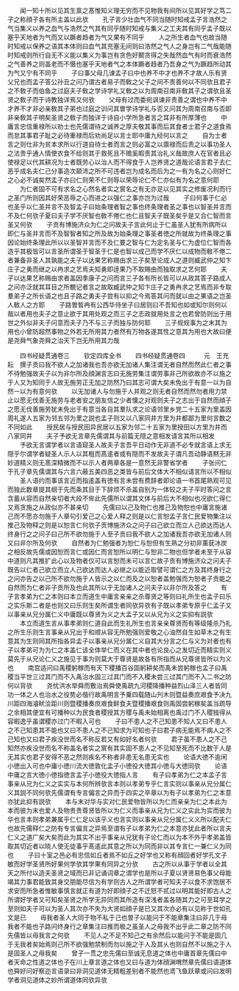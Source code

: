 <!-- { "loadSidebar": true } -->
　　闻一知十所以见其生禀之髙惟知义理无穷而不见物我有间所以见其好学之笃二子之称顔子各有所主盖以此欤
　　孔子言少壮血气不同当随时知戒孟子言浩然之气当集义以养之血气与浩然之气其有同乎随时知戒与集义之工夫其有同乎孟子既以塞乎天地者为气而又以蹶者趋者为气又果有不同乎
　　人之所生者血气也故当随时知戒以保养之语其本体则曰血气其充塞无间则曰浩然之气人之身岂有二气哉能随时知戒则所行自无不义能以集义为事岂有贪色好鬭贪得之失哉然血气有时而衰浩然之气善养之则虽老而不慑也塞乎天地者气之本体蹶者趋者乃吾身之气为蹶趋所动其为气又宁有不同乎
　　子曰事父母几谏孟子曰中也养不中才也养不才故人乐有贤父兄也而孟子答公孙丑之问乃谓古者易子而敎之父子之间不责善何以不同欤且君子之不敎子而伯鱼之过庭夫子敎之学诗学礼又敎之以为周南召南非敎其子之谓欤且圣贤之敎子而于诗教独详焉又何欤
　　父母有过而委宛讽谏非责善之谓也中养不中才养不才非必亲敎其子弟也过庭之训问其曽学诗学礼与否又问其为周南召南与否即非亲敎其子明矣圣贤之敎子而独详于诗自小学所急者言之耳非有所厚薄也
　　中庸言忠信重禄所以劝士也先儒谓待之诚养之厚夫敬其事而后其食者士君子之道食焉而怠其事君子耻之必待重禄而后劝尚足以言士耶中庸九经何以言之
　　自为士者言之则仕非为贫本求所以行道自待士者而言之则必富之以廪禄而后责之以事功圣人之法贵乎通人情使衣食不给则其于救死且不赡奚暇责其治礼义哉故庶人在官者且必使禄足以代其耕况为士者既劳心以治人而不得食于人岂养贤之道哉论语言君子去仁恶乎成名夫仁己分事造次颠沛之所不可违者岂为成名而后为之一有为名之心则好仁之心必不诚矣然孟子亦曰仁则荣不仁则辱以荣辱论仁不仁亦似有为名之意何耶
　　为仁者固不可有求名之心然名者实之賔名之有无亦足以见其实之修废况利而行之圣门所则因其好荣恶辱之心而进之以强仁之事亦岂为过哉
　　子曰何事于仁必也圣乎以仁圣并言不及智孟子曰始条理者智之事也终条理者圣之事也以智圣并言而不及仁何欤子夏曰夫子学不厌智也敎不倦仁也仁且智夫子既圣矣乎是又合仁智而言圣又何欤
　　子贡有博施济众为仁之问故夫子言此何止于仁虽圣人犹有所病所以即仁与圣并言而不及智智者知之所及故为始条理之事圣者徳之所就故为终条理之事因论始终条理此所以以圣智并言而不及仁要之智与仁为定名圣与仁为虚位仁智而各造乎其极皆可以言圣所谓圣于智圣于仁是也智以成己而学不厌仁以成物而敎不倦二者兼备非圣人其孰能之夫子以达果艺称赐由求三子矣至论成人之道则臧武仲之知卞庄子之勇而继之以冉求之艺焉夫知勇即逹果乃不取赐由而独取求之艺何耶
　　夫子以达果艺称赐由求者盖因季康子之问而言三子各有所长皆可以从政其答子路成人之问亦泛就其耳目之所覩记者言之故取臧武仲之知卞庄子之勇冉求之艺焉而非专取羣弟子之所长语之也且子路之勇夫子尝有以抑之今焉答其问而就以由之果语之岂圣人敎人之方耶
　　子路曽晳冉有公西华侍坐子曰居则曰不吾知也如或知尔则何以哉以者用也夫子之意止欲于其用处观之而三子之志政就用处言之也若曾防则出于用世之外似非夫子问意而夫子乃不与三子而独与防何耶
　　三子规规事为之末其为用也小曾防超然事物之外若无所用其力者然有万物各遂其性之意其为用也大故曰便是尧舜气象尧舜之治天下岂无所用其力哉

　　四书经疑贯通卷三
　　钦定四库全书
　　四书经疑贯通卷四　　　元　王充耘　撰子贡曰我不欲人之加诸我也吾亦欲无加诸人集注谓无者自然而然此仁者之事不待勉强故夫子以为非尔所及顔渊言志曰无施劳集注谓劳事非己所欲故亦不以施之于人又为知同于人故无施劳正无加之防然乃曰其志可谓大矣未免出于有意一以为自然一以为有意何欤
　　以无加诸人与勿施于人并观之则无者自然而然勿者用力禁止以愿无伐善无施劳与老者安之朋友信之少者懐之对观则夫子之志出于自然而顔子之愿无伐善施劳犹未免出于有意当各自其羣队求之论语邻里乡党二十五家为里盖因周礼遂人五家为邻五邻为里之説也孟子则又以八家同井方里为井都鄙为里何言数之不同如此
　　授民居与授民田异民居以五家为邻二十五家为里授田以方里为井而八家同井
　　夫子予欲无言章先儒谓其与前篇无隠之意相发请言其所以相发
　　予欲无言谓学者以言语窥圣人故夫子言吾平日动作无非道不必专就言语上求无隠乎尔谓学者疑圣人示人以其粗而髙逺者或有隠而不发故夫子谓凡吾动静语黙无非妙道精义则无髙深精微而不以示人者两章各是一意然无非警省学者
　　子张问仁于孔子章先儒谓其与六言六蔽五美四恶之类皆与前后文体大不相似请言所以不相似
　　圣人语约而事该言近而指逺盖有徳有言未尝有费辞者即论语一书首尾熟观可见而独此数章提其纲于先而条其目于下辞烦不杀盖自别为一体较之夫子平时答问之言含蓄从容而自然亲切者大段不侔此先儒所以谓其文体与前后大不相似也况欲仁得仁又焉贪施之从政似亦不甚亲切
　　先儒曰以己及物仁也推己及物恕也中庸言施诸己而不愿亦勿施于人章句引爱己之心爱人释之则是以仁言恕孟子言仁民爱物集注以推己及物释之则是以恕言仁何欤子贡博施济众之问子曰己欲立而立人己欲达而达人终身行之之问子曰己所不欲勿施于人至子贡曰我不欲人之加诸我吾亦欲无加诸人则又曰非尔所及何欤
　　自然者为仁勉强者为恕仁与恕但有生熟之分初非薰莸冰炭之相反故先儒或因恕而言仁或因仁而言恕所以明仁与恕非二物也但学者未至于从容中道则凡其推扩此心以及物者仅可以言恕而未可以言仁故子贡有博施济众之问夫子既告以仁者己欲立而立人己欲达而达人必继之以能近取譬可谓仁之方及其终身行之之问亦告之以己所不欲勿施于人皆示之以仁而及之以恕者盖勉强而为恕者子贡能之自然而为仁者非子贡所及也此其所以于无加诸人之问夫子以非尔所及答之
　　有子言孝弟为仁之本则曰本立而道生中庸言亲亲之杀尊贤之等则曰礼所生也孟子曰乐之实乐斯二者是也则又曰乐则生矣所谓生者同欤异欤有子既以孝弟专原乎仁孟子又以事亲从兄分属仁义中庸既以尊贤为义之大孟子又以从兄为义之实抑有説欤
　　本立而道生言从事孝弟则仁道自此而生礼所生也言亲亲尊贤而有等级隆杀乃礼之所生乐则生言事亲从兄出于和顺从容无所勉强则爱敬之心油然自生如草木之有生意其为生则同其所指各异孟子以事亲从兄分属仁义自其大分言之仁与义为对者也有子以孝弟可为为仁之本盖仁该全体举仁而义在其中者也论良心之发切近而精实则义莫先于从兄论仁义之施见于事为则莫大于尊贤是故各有所指而从兄尊贤皆所以为义也
　　南宫适问曰禹稷躬稼而有天下稷播百谷固躬耕矣而禹未尝躬稼也孟子曰禹稷当平世三过其门而不入禹治水固三过其门而不入稷未尝三过其门而不入二书之防何以背欤
　　尧忧洪水举舜而敷治焉舜使禹疏九河稷降播种益烈山泽三人者皆同功一体之人也治水之役势必偕行故禹明言予乗四载随山刋木则暨益奏庶艰食予决九川距四海濬畎浍距川则暨稷播奏庶艰食鲜食夫暨稷播艰食则禹固尝躬稼矣盖当疏导之余相其便宜有可播种以为民食者稷授其方稷与禹未始相离也禹过门不入稷独得从容暇逸乎虽谓稷亦过门不暇入可也
　　子曰不患人之不己知患不知人又曰不患人之不己知患其不能也又曰不患人之不己知求为可知也子曰君子病无能焉不病人之不己知也又曰君子疾没世而名不称反若又有如好名者何欤
　　君子虽不患人之不己知然亦疾没世而名不称盖名者实之賔有其实固不患人之不见知至死而不比数于人是无其实也君子安得不恶之然则疾名不称者非患无名患无实也
　　论语大徳不逾闲小徳出入可也中庸小徳川流大徳敦化孟子小徳役大徳其小徳与大徳同欤
　　论语中庸之言大徳小徳指徳言孟子小徳役大徳指人言
　　有子曰孝弟为仁之本孟子言事亲从兄为仁义之实实与本何所辨欤言本则以孝弟专乎仁言实则以事亲从兄分属仁义其説不同何欤先儒谓有专言偏言之异而于四实之卒章以为有子以孝弟为仁之本意亦犹此抑有説欤
　　本与末对华与实对仁民爱物皆所以为仁而亲亲为仁之本此为本而彼为末也爱人及物贵贵尊贤皆所以为仁义而事亲从兄为仁义之实此为实而彼为华也言本则孝弟兼属乎仁仁足以该乎义也言实则以事亲从兄分属仁义义所以配夫仁也故先儒释仁之防有专言偏言之异焉至谓有子以孝弟为仁之本意亦犹此者所以言夫仁义之道广矣大矣而此为其实不出乎事亲从兄犹有子论仁而以为本不外乎孝弟盖皆取其切近者以晓人使无徒事乎髙逺此其意之所以为同而非以其专言仁一兼仁义为同也
　　子曰十室之邑必有忠信如丘者焉不如丘之好学也又称有顔回者好学孔文子敏而好学圣贤所好果何学欤其学果有同异之分欤
　　古之所以从事于学者以全其天之所付以造夫圣贤之域而已非记诵词章之谓学也是所以子夏以贤贤易色事父母能竭其力事君能致其身交朋能尽信为有学则古人之所谓学者可知夫子以食不求饱居不求安而所急者惟敏事慎言就正有道为好即顔子之不迁怒不贰过以明其能好即古人之所谓好学者又可知矣圣贤之所学无异同而其所造有深浅者盖各随其力之可至耳学之至则如夫子可以为圣人其次亦不失为大贤如顔子是已又其次亦必有以见称于世如孔文是已
　　毋我者圣人大同于物不私于己也曽子以能问于不能章集注曰非几于毋我者不能也子路问终身行之章集注曰推而极之虽圣人之毋我不出乎此二章之防不同先儒皆以毋我言之何欤
　　不见人之不足不知己之有余然后以能问于不能是固几于无我者矣始焉则己所不欲强勉禁制而勿以施之于人及其乆也则自然不以施之于人是固圣人之毋我矣
　　曾子一贯之忠先儒曰至诚无息道之体也中庸首章先儒曰中者天命之性道之体也子在川上章言道之体也又曰与道为体顔渊喟然章先儒曰语道体也舜好问好察迩言语录曰非洞见道体无精粗差别者不能然也鸢飞鱼跃章或问曰发明学者洞见道体之妙所谓道体同欤异欤
